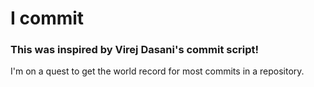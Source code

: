 # I commit
### This was inspired by Virej Dasani's commit script!

I'm on a quest to get the world record for most commits in a repository.
